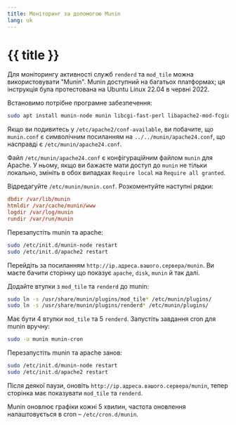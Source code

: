 ```yaml
---
title: Моніторинг за допомогою Munin
lang: uk
---
```


# {{ title }}

Для моніторингу активності служб `renderd` та `mod_tile` можна використовувати "Munin". Munin доступний на багатьох платформах; ця інструкція була протестована на Ubuntu Linux 22.04 в червні 2022.

Встановимо потрібне програмне забезпечення:

```sh
sudo apt install munin-node munin libcgi-fast-perl libapache2-mod-fcgid
```

Якщо ви подивитесь у `/etc/apache2/conf-available`, ви побачите, що `munin.conf` є символічним посиланням на `../../munin/apache24.conf`, що насправді є `/etc/munin/apache24.conf`.

Файл `/etc/munin/apache24.conf` є конфігураційним файлом `munin` для Apache. У ньому, якщо ви бажаєте мати доступ до `munin` не тільки локально, змініть в обох випадках `Require local` на `Require all granted`.

Відредагуйте `/etc/munin/munin.conf`. Розкоментуйте наступні рядки:

```conf
dbdir /var/lib/munin
htmldir /var/cache/munin/www
logdir /var/log/munin
rundir /var/run/munin
```

Перезапустіть munin та apache:

```sh
sudo /etc/init.d/munin-node restart
sudo /etc/init.d/apache2 restart
```

Перейдіть за посиланням `http://ip.адреса.вашого.сервера/munin`. Ви маєте бачити сторінку що показує `apache`, `disk`, `munin` й так далі.

Додайте втулки з `mod_tile` та `renderd` до munin:

```sh
sudo ln -s /usr/share/munin/plugins/mod_tile* /etc/munin/plugins/
sudo ln -s /usr/share/munin/plugins/renderd* /etc/munin/plugins/
```

Має бути 4 втулки `mod_tile` та 5 `renderd`. Запустіть завдання cron для munin вручну:

```sh
sudo -u munin munin-cron
```

Перезапустіть munin та apache занов:

```sh
sudo /etc/init.d/munin-node restart
sudo /etc/init.d/apache2 restart
```

Після деякої паузи, оновіть `http://ip.адреса.вашого.сервера/munin`, тепер сторінка має показувати `mod_tile` та `renderd`.

Munin оновлює графіки кожні 5 хвилин, частота оновлення налаштовується в cron – `/etc/cron.d/munin`.

